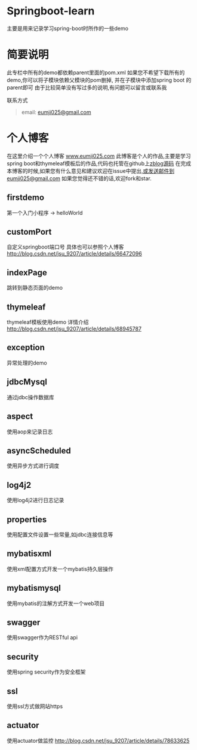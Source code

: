 # Springboot-learn
主要是用来记录学习spring-boot时所作的一些demo

# 简要说明
此专栏中所有的demo都依赖parent里面的pom.xml
如果您不希望下载所有的demo,你可以将子模块依赖父模块的pom删掉,
并在子模块中添加spring boot 的parent即可
由于比较简单没有写过多的说明,有问题可以留言或联系我

联系方式

>email: eumji025@gmail.com


# 个人博客
在这里介绍一个个人博客 www.eumji025.com
此博客是个人的作品,主要是学习spring boot和thymeleaf模板后的作品,代码也托管在github上[zblog源码](https://github.com/eumji025/zblog)
在完成本博客的时候,如果您有什么意见和建议欢迎在issue中提出,或发送邮件到eumji025@gmail.com
如果您觉得还不错的话,欢迎fork和star.


## firstdemo
第一个入门小程序 -> helloWorld

## customPort
自定义springboot端口号
具体也可以参照个人博客 http://blog.csdn.net/jsu_9207/article/details/66472096

## indexPage
跳转到静态页面的demo

## thymeleaf
thymeleaf模板使用demo
详情介绍 http://blog.csdn.net/jsu_9207/article/details/68945787

## exception
异常处理的demo

## jdbcMysql
通过jdbc操作数据库

## aspect
使用aop来记录日志

## asyncScheduled
使用异步方式进行调度

## log4j2
使用log4j2进行日志记录

## properties
使用配置文件设置一些常量,如jdbc连接信息等

## mybatisxml
使用xml配置方式开发一个mybatis持久层操作

## mybatismysql
使用mybatis的注解方式开发一个web项目

## swagger
使用swagger作为RESTful api

## security
使用spring security作为安全框架

## ssl 
使用ssl方式做网站https

## actuator
使用actuator做监控 http://blog.csdn.net/jsu_9207/article/details/78633625



